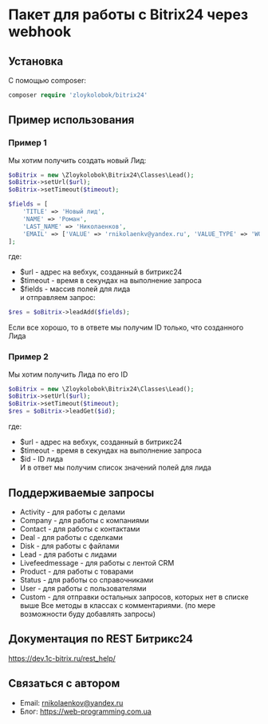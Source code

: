 # Пакет для работы с Bitrix24 через webhook
## Установка
С помощью composer: <br />
```php
composer require 'zloykolobok/bitrix24'
```
## Пример использования
### Пример 1
Мы хотим получить создать новый Лид:
```php
$oBitrix = new \Zloykolobok\Bitrix24\Classes\Lead();
$oBitrix->setUrl($url);
$oBitrix->setTimeout($timeout);

$fields = [
    'TITLE' => 'Новый лид',
    'NAME' => 'Роман',
    'LAST_NAME' => 'Николаенков',
    'EMAIL' => ['VALUE' => 'rnikolaenkv@yandex.ru', 'VALUE_TYPE' => 'WORK'],
];
```
где:
 * $url - адрес на вебхук, созданный в битрикс24
 * $timeout - время в секундах на выполнение запроса
 * $fields - массив полей для лида <br />
и отправляем запрос:
```php
$res = $oBitrix->leadAdd($fields);
```
Если все хорошо, то в ответе мы получим ID только, что созданного Лида
### Пример 2
Мы хотим получить Лида по его ID
```php
$oBitrix = new \Zloykolobok\Bitrix24\Classes\Lead();
$oBitrix->setUrl($url);
$oBitrix->setTimeout($timeout);
$res = $oBitrix->leadGet($id);
```
где:
 * $url - адрес на вебхук, созданный в битрикс24
 * $timeout - время в секундах на выполнение запроса
 * $id - ID лида <br />
И в ответ мы получим список значений полей для лида
## Поддерживаемые запросы
 * Activity - для работы с делами
 * Company - для работы с компаниями
 * Contact - для работы с контактами
 * Deal - для работы с сделками
 * Disk - для работы с файлами
 * Lead - для работы с лидами
 * Livefeedmessage - для работы с лентой CRM
 * Product - для работы с товарами
 * Status - для работы со справочниками
 * User - для работы с пользователями
 * Custom - для отправки остальных запросов, которых нет в списке выше
Все методы в классах с комментариями.
(по мере возможности буду добавлять запросы)
## Документация по REST Битрикс24
https://dev.1c-bitrix.ru/rest_help/
## Связаться с автором
 * Email: rnikolaenkov@yandex.ru
 * Блог: https://web-programming.com.ua
